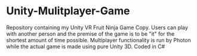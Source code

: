 # Unity-Mulitplayer-Game
Repository containing my Unity VR Fruit Ninja Game Copy. Users can play with another person and the premise of the game is to be "it" for the shortest amount of time possible. Multiplayer functionality is run by Photon while the actual game is made using pure Unity 3D. Coded in C#
